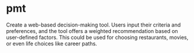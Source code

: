 # pmt
Create a web-based decision-making tool. Users input their criteria and preferences, and the tool offers a weighted recommendation based on user-defined factors. This could be used for choosing restaurants, movies, or even life choices like career paths.
